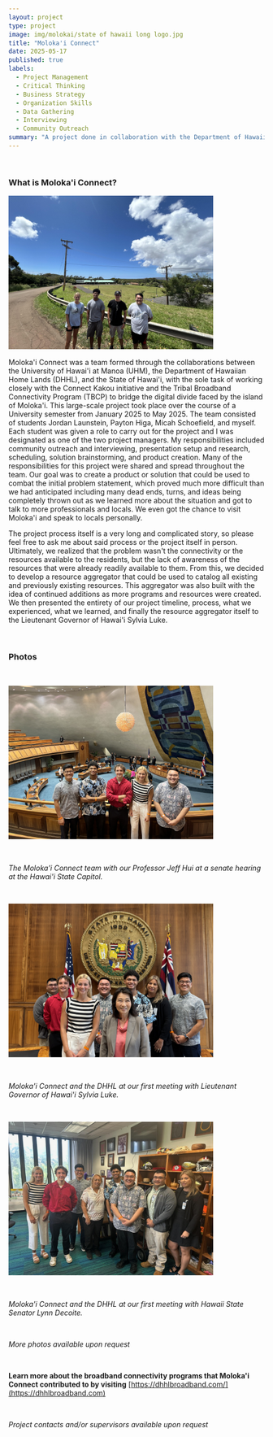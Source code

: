 ```yaml
---
layout: project
type: project
image: img/molokai/state of hawaii long logo.jpg
title: "Moloka'i Connect"
date: 2025-05-17
published: true
labels:
  - Project Management
  - Critical Thinking
  - Business Strategy
  - Organization Skills
  - Data Gathering
  - Interviewing
  - Community Outreach
summary: "A project done in collaboration with the Department of Hawaiian Home Lands (DHHL) and the State of Hawai'i for the Tribal Broadband Connectivity Program (TBCP) to explore solutions to bridge the digital divide faced by the island of Moloka'i."
---
```


&nbsp;

### What is Moloka'i Connect?

<img width="403px" height="302px"
     class="float-start pe-4" 
     src="../img/molokai/Moloka'i.jpg" >

Moloka'i Connect was a team formed through the collaborations between the University of Hawai'i at Manoa (UHM), the Department of Hawaiian Home Lands (DHHL), and the State of Hawai'i, with the sole task of working closely with the Connect Kakou initiative and the Tribal Broadband Connectivity Program (TBCP) to bridge the digital divide faced by the island of Moloka'i. This large-scale project took place over the course of a University semester from January 2025 to May 2025. The team consisted of students Jordan Launstein, Payton Higa, Micah Schoefield, and myself. Each student was given a role to carry out for the project and I was designated as one of the two project managers. My responsibilities included community outreach and interviewing, presentation setup and research, scheduling, solution brainstorming, and product creation. Many of the responsibilities for this project were shared and spread throughout the team. Our goal was to create a product or solution that could be used to combat the initial problem statement, which proved much more difficult than we had anticipated including many dead ends, turns, and ideas being completely thrown out as we learned more about the situation and got to talk to more professionals and locals. We even got the chance to visit Moloka'i and speak to locals personally.

The project process itself is a very long and complicated story, so please feel free to ask me about said process or the project itself in person. Ultimately, we realized that the problem wasn't the connectivity or the resources available to the residents, but the lack of awareness of the resources that were already readily available to them. From this, we decided to develop a resource aggregator that could be used to catalog all existing and previously existing resources. This aggregator was also built with the idea of continued additions as more programs and resources were created. We then presented the entirety of our project timeline, process, what we experienced, what we learned, and finally the resource aggregator itself to the Lieutenant Governor of Hawai'i Sylvia Luke.

&nbsp;

### Photos

&nbsp;

<img width="403px" height="302px"
     class="float-start pe-4" 
     src="../img/molokai/IMG_2901.jpg" >

&nbsp;

*The Moloka'i Connect team with our Professor Jeff Hui at a senate hearing at the Hawai'i State Capitol.*

&nbsp;

<img width="403px" height="302px"
     class="float-start pe-4" 
     src="../img/molokai/IMG_6806.jpg" >

&nbsp;

*Moloka'i Connect and the DHHL at our first meeting with Lieutenant Governor of Hawai'i Sylvia Luke.*

&nbsp;

<img width="403px" height="302px"
     class="float-start pe-4" 
     src="../img/molokai/Us with senator decoite.jpg" >

&nbsp;

*Moloka'i Connect and the DHHL at our first meeting with Hawaii State Senator Lynn Decoite.*

&nbsp;

*More photos available upon request*

&nbsp;

**Learn more about the broadband connectivity programs that Moloka'i Connect contributed to by visiting** [https://dhhlbroadband.com/](https://dhhlbroadband.com)

&nbsp;

*Project contacts and/or supervisors available upon request*
